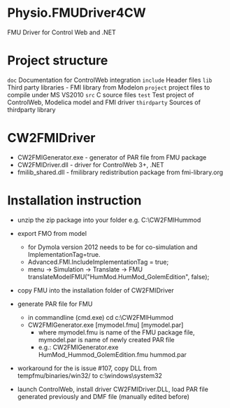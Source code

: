 Physio.FMUDriver4CW
===================

FMU Driver for Control Web and .NET


Project structure
=================
``` doc ``` Documentation for ControlWeb integration
``` include ``` Header files
``` lib ``` Third party libraries - FMI library from Modelon
``` project ``` project files to compile under MS VS2010
``` src ``` C source files
``` test ``` Test project of ControlWeb, Modelica model and FMI driver
``` thirdparty ``` Sources of thirdparty library

CW2FMIDriver
============

  * CW2FMIGenerator.exe - generator of PAR file from FMU package
  * CW2FMIDriver.dll - driver for ControlWeb 3+, .NET
  * fmilib_shared.dll - fmilibrary redistribution package from fmi-library.org

Installation instruction
========================

* unzip the zip package into your folder e.g. C:\CW2FMIHummod
* export FMO from model
  * for Dymola version 2012 needs to be for co-simulation and ImplementationTag=true.
  * Advanced.FMI.IncludeImplementationTag = true; 
  * menu -> Simulation -> Translate -> FMU
    translateModelFMU("HumMod.HumMod_GolemEdition", false);
* copy FMU into the installation folder of CW2FMIDriver
* generate PAR file for FMU
  * in commandline (cmd.exe)
    cd c:\CW2FMIHummod
  * CW2FMIGenerator.exe [mymodel.fmu] [mymodel.par]
    * where mymodel.fmu is name of the FMU package file, mymodel.par is name of newly created PAR file
    * e.g.:
    CW2FMIGenerator.exe HumMod_Hummod_GolemEdition.fmu hummod.par
 
* workaround for the is issue #107, copy DLL from tempfmu/binaries/win32/ to c:\windows\system32
* launch ControlWeb, install driver CW2FMIDriver.DLL,  load PAR file generated previously and DMF file (manually edited before)
